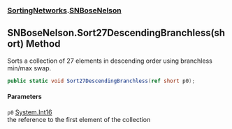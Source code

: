 ### [SortingNetworks](./SortingNetworks.md 'SortingNetworks').[SNBoseNelson](./SortingNetworks-SNBoseNelson.md 'SortingNetworks.SNBoseNelson')
## SNBoseNelson.Sort27DescendingBranchless(short) Method
Sorts a collection of 27 elements in descending order using branchless min/max swap.  
```csharp
public static void Sort27DescendingBranchless(ref short p0);
```
#### Parameters
<a name='SortingNetworks-SNBoseNelson-Sort27DescendingBranchless(short)-p0'></a>
`p0` [System.Int16](https://docs.microsoft.com/en-us/dotnet/api/System.Int16 'System.Int16')  
the reference to the first element of the collection  
  
